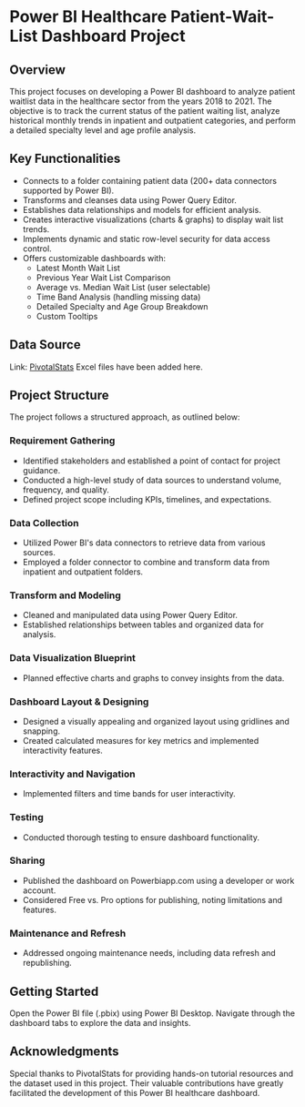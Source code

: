 # Power BI Healthcare Patient-Wait-List Dashboard Project

## Overview

This project focuses on developing a Power BI dashboard to analyze patient waitlist data in the healthcare sector from the years 2018 to 2021. The objective is to track the current status of the patient waiting list, analyze historical monthly trends in inpatient and outpatient categories, and perform a detailed specialty level and age profile analysis.

## Key Functionalities

- Connects to a folder containing patient data (200+ data connectors supported by Power BI).
- Transforms and cleanses data using Power Query Editor.
- Establishes data relationships and models for efficient analysis.
- Creates interactive visualizations (charts & graphs) to display wait list trends.
- Implements dynamic and static row-level security for data access control.
- Offers customizable dashboards with:
  - Latest Month Wait List
  - Previous Year Wait List Comparison
  - Average vs. Median Wait List (user selectable)
  - Time Band Analysis (handling missing data)
  - Detailed Specialty and Age Group Breakdown
  - Custom Tooltips

## Data Source

Link: [PivotalStats](https://www.pivotalstats.com/resources)
Excel files have been added here.

## Project Structure

The project follows a structured approach, as outlined below:

### Requirement Gathering

- Identified stakeholders and established a point of contact for project guidance.
- Conducted a high-level study of data sources to understand volume, frequency, and quality.
- Defined project scope including KPIs, timelines, and expectations.

### Data Collection

- Utilized Power BI's data connectors to retrieve data from various sources.
- Employed a folder connector to combine and transform data from inpatient and outpatient folders.

### Transform and Modeling

- Cleaned and manipulated data using Power Query Editor.
- Established relationships between tables and organized data for analysis.

### Data Visualization Blueprint

- Planned effective charts and graphs to convey insights from the data.

### Dashboard Layout & Designing

- Designed a visually appealing and organized layout using gridlines and snapping.
- Created calculated measures for key metrics and implemented interactivity features.

### Interactivity and Navigation

- Implemented filters and time bands for user interactivity.

### Testing

- Conducted thorough testing to ensure dashboard functionality.

### Sharing

- Published the dashboard on Powerbiapp.com using a developer or work account.
- Considered Free vs. Pro options for publishing, noting limitations and features.

### Maintenance and Refresh

- Addressed ongoing maintenance needs, including data refresh and republishing.

## Getting Started

Open the Power BI file (.pbix) using Power BI Desktop.
Navigate through the dashboard tabs to explore the data and insights.

## Acknowledgments

Special thanks to PivotalStats for providing hands-on tutorial resources and the dataset used in this project. Their valuable contributions have greatly facilitated the development of this Power BI healthcare dashboard.
